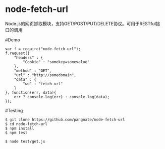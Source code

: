 node-fetch-url
=========

Node.js的网页抓取模块，支持GET/POST/PUT/DELETE协议。可用于RESTful接口的调用

#Demo

	var f = require("node-fetch-url");
	f.request({
		"headers" : {
			"Cookie" : "somekey=somevalue"
		},
		"method" : "GET",
		"url" : "http://somedomain",
		"data" : {
			"wd" : "fetch-url"
		}
	}, function(err, data){
		err ? console.log(err) : console.log(data);
	});

#Testing

	$ git clone https://github.com/pangnate/node-fetch-url
	$ cd node-fetch-url
	$ npm install
	$ npm test
	
	$ node test/get.js
